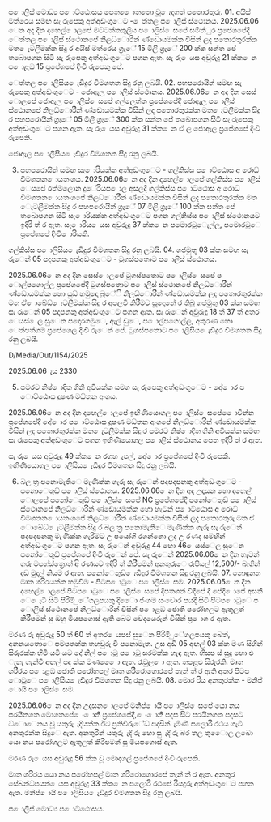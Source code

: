 ප ොලිස් මොධ්‍ය ප ොට්ඨොසය පෙත ෙොතතො වූ ෙැදගත් පතොරතුරු. 01. අයිස් මත්රෙය සමඟ සැ රුපෙකු අත්අඩංගුෙට - ෙත්තල ප ොලිස් ස්ථොනය. 2025.06.06 ෙන අද දින දහෙල් ොලපේ මට්ටක්කකුලිය ප ොලිස් ෙසපේ සමිත්ුර ප්‍රපේශපේදී ෙත්තල ප ොලිස් ස්ථොනපේ නිලධ්‍ොරීන් ණ්ඩොයමක්ක විසින් ලද පතොරතුරක්ක මත ෙැටලීමක්ක සිදු ර අයිස් මත්රෙය ග්‍රෑේ 15 මිලි ග්‍රෑේ 200 ක්ක සන්ත පේ තබොපගන සිටි සැ රුපෙකු අත්අඩංගුෙට පගන ඇත. සැ රු ෙයස අවුරුදු 21 ක්ක ෙන ප ොළඹ 15 ප්‍රපේශපේ දිංචි රුපෙකු පේ.

ෙත්තල ප ොලිසිය ෙැඩිදුර විමශතන සිදු රනු ලබයි. 02. පහපරොයින් සමඟ සැ රුපෙකු අත්අඩංගුෙට - ජොඇල ප ොලිස් ස්ථොනය. 2025.06.06 ෙන අද දින සෙස් ොලපේ ජොඇල ප ොලිස් ෙසපේ ගල්ලෙත්ත ප්‍රපේශපේදී ජොඇල ප ොලිස් ස්ථොනපේ නිලධ්‍ොරීන් ණ්ඩොයමක්ක විසින් ලද පතොරතුරක්ක මත ෙැටලීමක්ක සිදු ර පහපරොයින් ග්‍රෑේ 05 මිලි ග්‍රෑේ 300 ක්ක සන්ත පේ තබොපගන සිටි සැ රුපෙකු අත්අඩංගුෙට පගන ඇත. සැ රු ෙයස අවුරුදු 31 ක්ක ෙන ඒ ල ජොඇල ප්‍රපේශපේ දිංචි රුපෙකි.

ජොඇල ප ොලිසිය ෙැඩිදුර විමශතන සිදු රනු ලබයි.

03. පහපරොයින් සමඟ සැ ොරියක්ක අත්අඩංගුෙට - ගල්කිස්ස ප ොට්ඨොස අ රොධ්‍ විමශතන ොයතංශය. 2025.06.06 ෙන අද දින දහෙල් ොලපේ ගල්කිස්ස ප ොලිස් ෙසපේ රත්මලොන දුේරියප ොල අසලදී ගල්කිස්ස ප ොට්ඨොස අ රොධ්‍ විමශතන ොයතංශපේ නිලධ්‍ොරීන් ණ්ඩොයමක්ක විසින් ලද පතොරතුරක්ක මත ෙැටලීමක්ක සිදු ර පහපරොයින් ග්‍රෑේ 07 මිලි ග්‍රෑේ 100 ක්ක සන්ත පේ තබොපගන සිටි සැ ොරියක්ක අත්අඩංගුෙට පගන ගල්කිස්ස ප ොලිස් ස්ථොනයට ඉදිරි ත් ර ඇත. සැ ොරිය ෙයස අවුරුදු 37 ක්ක ෙන පමොරටුෙැල්ල, පමොරටුෙ ප්‍රපේශපේ දිංචි ොරියකි.

ගල්කිස්ස ප ොලිසිය ෙැඩිදුර විමශතන සිදු රනු ලබයි. 04. ගජමුතු 03 ක්ක සමඟ සැ රුෙන් 05 පදපනකු අත්අඩංගුෙට - ටුගස්පතොට ප ොලිස් ස්ථොනය.

2025.06.06 ෙන අද දින සෙස් ොලපේ ටුගස්පතොට ප ොලිස් ෙසපේ ප ොල්පගොල්ල ප්‍රපේශපේදී ටුගස්පතොට ප ොලිස් ස්ථොනපේ නිලධ්‍ොරීන් ණ්ඩොයමක්ක හො යුධ්‍ හමුදො බුේි නිලධ්‍ොරීන් ණ්ඩොයමක්ක ලද පතොරතුරක්ක මත ඒ ොබේධ්‍ ෙැටලීමක්ක සිදු ර අපලවි කිරීමට සූදොනේ ර තිබූ ගජමුතු 03 ක්ක සමඟ සැ රුෙන් 05 පදපනකු අත්අඩංගුෙට පගන ඇත. සැ රුෙන් අවුරුදු 18 ත් 37 ත් අතර ෙයස් ෙල සුෙන පදොරගමුෙ, ඇල් ඩුෙ, ප ොල්පගොල්ල, අකුරණ හො ෙත්පත්ගම ප්‍රපේශෙල දිංචි රුෙන් පේ. ටුගස්පතොට ප ොලිසිය ෙැඩිදුර විමශතන සිදු රනු ලබයි.

D/Media/Out/1154/2025

2025.06.06 ැය 2330

05. පමරට නිෂ් ොදිත ගිනි අවියක්ක සමග සැ රුපෙකු අත්අඩංගුෙට - අේ ොර ප ොට්ඨොස දූෂණ මධ්‍තන අංශය.

2025.06.06 ෙන අද දින දහෙල් ොලපේ ඉඟිණියොගල ප ොලිස් ෙසපේ ෙොවින්න ප්‍රපේශපේදී අේ ොර ප ොට්ඨොස දූෂණ මධ්‍තන අංශපේ නිලධ්‍ොරීන් ණ්ඩොයමක්ක විසින් ලද පතොරතුරක්ක මත ෙැටලීමක්ක සිදු ර පමරට නිෂ් ොදිත ගිනි අවියක්ක සමඟ සැ රුපෙකු අත්අඩංගුෙට පගන ඉඟිණියොගල ප ොලිස් ස්ථොනය පෙත ඉදිරි ත් ර ඇත.

සැ රු ෙයස අවුරුදු 49 ක්ක ෙන රගහ ැපල්, අේ ොර ප්‍රපේශපේ දිංචි රුපෙකි. ඉඟිණියොගල ප ොලිසිය ෙැඩිදුර විමශතන සිදු රනු ලබයි.

06. බල ත්‍ර පනොමැතිෙ මැණික්ක ගැරූ සැ රුෙන් පදපදපනකු අත්අඩංගුෙට - පනොෙතුඩ් ප ොලිස් ස්ථොනය. 2025.06.06 ෙන දින අද උදෑසන හො දහෙල් ොලපේ පනෝෙතුඩ් ප ොලිස් ෙසපේ NC ප්‍රපේශපේදී පනෝෙතුඩ් ප ොලිස් ස්ථොනපේ නිලධ්‍ොරීන් ණ්ඩොයමක්ක හො හැටන් ප ොට්ඨොස අ රොධ්‍ විමශතන ොයතංශපේ නිලධ්‍ොරීන් ණ්ඩොයමක්ක විසින් ලද පතොරතුරු මත ඒ ොබේධ්‍ ෙැටලීමක්ක සිදු ර බල ත්‍ර පනොමැතිෙ මැණික්ක ගැරූ සැ රුෙන් පදපදපනකු මැණික්ක ගැරීමට උ පයෝගි රගන්නො ලද උ රණද සමඟින් අත්අඩංගුෙට පගන ඇත. සැ රුෙන් අවුරුදු 44 හො 46 ෙයස්ෙල සුෙන පනෝෙතුඩ් ප්‍රපේශපේ දිංචි රුෙන් පේ. සැ රුෙන් 2025.06.06 ෙන දින හැටන් ගරු මපහ්ස්ත්‍රොත් අි රණයට ඉදිරි ත් කිරීපමන් අනතුරුෙ රුපියල් 12,500/- බැගින් දඩ මුදල් නියම ර ඇත. පනෝෙතුඩ් ෙැඩිදුර විමශතන සිදු රනු ලබයි. 07. නොඳුනන මෘත ශරීරයක්ක හමුවීම - පිටප ොටුෙ ප ොලිස් ෙසම. 2025.06.05 ෙන දින දහෙල් ොලපේ පිටප ොටුෙ ප ොලිස් ෙසපේ දිපතශන් විදීපේ දි පේදි ොපේ අසනී ෙ ෙැටී සිටි පිරිමි ුේගලපයකු දිෙො ජංගම සංචොර පයදී සිටි පිටප ොටුෙ ප ොලිස් ස්ථොනපේ නිලධ්‍ොරීන් විසින් ප ොළඹ ජොති පරෝහලට ඇතුලත් කිරීපමන් සු ඔහු මියපගොස් ඇති බෙට වෙදයෙරුන් විසින් ප්‍ර ොශ ර ඇත.

මරණ රු අවුරුදු 50 ත් 60 ත් අතර ෙයපස් සුෙන පිරිමි ුේගලපයකු බෙත්, අනනයතොෙ පමපතක්ක තහවුරු වී පනොමැත. උස අඩි 05 අඟල් 03 ක්ක මණ සිහින් සිරුරක්ක හිමි යටි යට දේ නිල් ප ොටු ප ොටු සරමක්ක හැඳ ඇත. හිසප ස් සුදු හො ළු ැහැ ගැන්වී අඟල් පද ක්ක මණ ෙෙො ඇත. රැවුල ො ඇත. තපළළු සිරුරකි. මෘත ශරීරය ප ොළඹ ජොති පරෝහපල් මෘත ශරීරොගොරපේ තැන් ත් ර ඇති අතර පිටප ොටුෙ ප ොලිසිය ෙැඩිදුර විමශතන සිදු රනු ලබයි. 08. මොර රිය අනතුරක්ක - මනිප් ොයි ප ොලිස් ෙසම.

2025.06.06 ෙන අද දින උදෑසන ොලපේ මනිප් ොයි ප ොලිස් ෙසපේ යො නය පරයිනගත මොගතපේ ෙං ොනි ප්‍රපේශපේදී, ෙං ොනි පදස සිට පරයිනගත පදසට ධ්‍ොෙනය වූ යතුරු ැදියක්ක ඊට ප්‍රතිවිරුේධ්‍ පදසින් ැමිණි පලොරි රථය ගැටී අනතුරක්ක සිදුෙ ඇත. අනතුරින් යතුරු ැදි රු හො සු ැදි රු බර තල තුෙොල ලබො යො නය පරෝහලට ඇතුලත් කිරීපමන් සු මියපගොස් ඇත.

මරණ රු ෙයස අවුරුදු 56 ක්ක වූ මොදගල් ප්‍රපේශපේ දිංචි රුපෙකි.

මෘත ශරීරය යො නය පරෝහපල් මෘත ශරීරොගොරපේ තැන් ත් ර ඇත. අනතුර සේබන්ධ්‍පයන් ෙයස අවුරුදු 33 ක්ක ෙන පලොරි රථපේ රියදුරු අත්අඩංගුෙට පගන ඇත. මනිප් ොයි ප ොලිසිය ෙැඩිදුර විමශතන සිදු රනු ලබයි.

ප ොලිස් මොධ්‍ය ප ොට්ඨොසය.